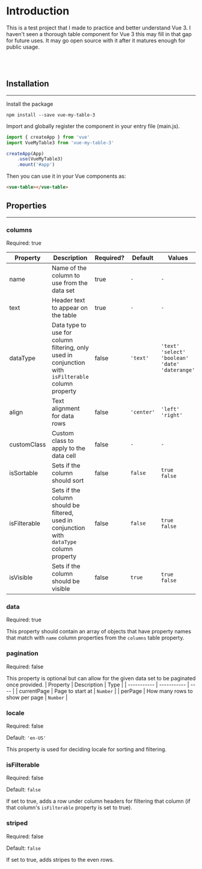 # Introduction
This is a test project that I made to practice and better understand Vue 3. I haven't seen a thorough table component for Vue 3 this may fill in that gap for future uses. It may go open source with it after it matures enough for public usage.

<br>
<br>



## Installation
---
Install the package

```shell
npm install --save vue-my-table-3
```

Import and globally register the component in your entry file (main.js).

```javascript
import { createApp } from 'vue'
import VueMyTable3 from 'vue-my-table-3'

createApp(App)
	.use(VueMyTable3)
	.mount('#app')
```

Then you can use it in your Vue components as:

```html
<vue-table></vue-table>

```

## Properties
---

### columns
Required: true

| Property    | Description | Required?   | Default     | Values |
| ----------- | ----------- | ----------- | ----------- | ---------- |
| name        | Name of the column to use from the data set | true | `-` | `-` |
| text        | Header text to appear on the table | true | `-` | `-` |
| dataType    | Data type to use for column filtering, only used in conjunction with `isFilterable` column property | false | `'text'` |  `'text'` `'select'` `'boolean'` `'date'` `'daterange'` |
| align       | Text alignment for data rows | false | `'center'` | `'left'` `'right'` |
| customClass | Custom class to apply to the data cell | false | `-` | `-` |
| isSortable  | Sets if the column should sort | false | `false` | `true` <br> `false` |
| isFilterable  | Sets if the column should be filtered, used in conjunction with `dataType` column property | false | `false` | `true` <br> `false` |
| isVisible   | Sets if the column should be visible | false | `true` | `true` <br> `false` |

### data
Required: true

This property should contain an array of objects that have property names that match with `name` column properties from the `columns` table property.

### pagination
Required: false

This property is optional but can allow for the given data set to be paginated once provided.
| Property    | Description | Type |
| ----------- | ----------- | ---- |
| currentPage | Page to start at | `Number` |
| perPage     | How many rows to show per page | `Number` |

### locale
Required: false

Default: `'en-US'`

This property is used for deciding locale for sorting and filtering.

### isFilterable
Required: false

Default: `false`

If set to true, adds a row under column headers for filtering that column (if that column's `isFilterable` property is set to true).

### striped
Required: false

Default: `false`

If set to true, adds stripes to the even rows.
